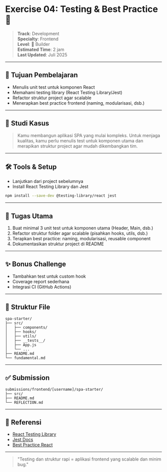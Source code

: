 # Exercise 04: Testing & Best Practice 🧪

> **Track**: Development  
> **Specialty**: Frontend  
> **Level**: 🧱 Builder  
> **Estimated Time**: 2 jam  
> **Last Updated**: Juli 2025

---

## 🎯 Tujuan Pembelajaran

- Menulis unit test untuk komponen React
- Memahami testing library (React Testing Library/Jest)
- Refactor struktur project agar scalable
- Menerapkan best practice frontend (naming, modularisasi, dsb.)

---

## 📖 Studi Kasus

> Kamu membangun aplikasi SPA yang mulai kompleks. Untuk menjaga kualitas, kamu perlu menulis test untuk komponen utama dan merapikan struktur project agar mudah dikembangkan tim.

---

## 🛠 Tools & Setup

- Lanjutkan dari project sebelumnya
- Install React Testing Library dan Jest

```bash
npm install --save-dev @testing-library/react jest
```

---

## 🔧 Tugas Utama

1. Buat minimal 3 unit test untuk komponen utama (Header, Main, dsb.)
2. Refactor struktur folder agar scalable (pisahkan hooks, utils, dsb.)
3. Terapkan best practice: naming, modularisasi, reusable component
4. Dokumentasikan struktur project di README

---

## ✨ Bonus Challenge

- Tambahkan test untuk custom hook
- Coverage report sederhana
- Integrasi CI (GitHub Actions)

---

## 📁 Struktur File

```
spa-starter/
├── src/
│   ├── components/
│   ├── hooks/
│   ├── utils/
│   ├── __tests__/
│   ├── App.js
│   └── ...
├── README.md
└── fundamental.md
```

---

## ✅ Submission

```
submissions/frontend/[username]/spa-starter/
├── src/
├── README.md
└── REFLECTION.md
```

---

## 🔗 Referensi
- [React Testing Library](https://testing-library.com/docs/react-testing-library/intro/)
- [Jest Docs](https://jestjs.io/)
- [Best Practice React](https://react.dev/learn/thinking-in-react)

---

> "Testing dan struktur rapi = aplikasi frontend yang scalable dan minim bug." 